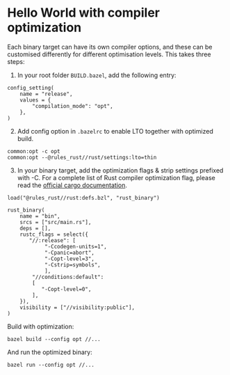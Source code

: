 # Hello World with compiler optimization

Each binary target can have its own compiler options, and these can be customised differently for different optimisation levels.
This takes three steps:

1) In your root folder `BUILD.bazel`, add the following entry:

```Starlark
config_setting(
    name = "release",
    values = {
        "compilation_mode": "opt",
    },
)
```

2) Add config option in `.bazelrc` to enable LTO together with optimized build.

```Starlark
common:opt -c opt
common:opt --@rules_rust//rust/settings:lto=thin
```

3) In your binary target, add the optimization flags & strip settings prefixed with -C.
For a complete list of Rust compiler optimization flag, please read the
[official cargo documentation](https://doc.rust-lang.org/cargo/reference/profiles.html).

```Starlark
load("@rules_rust//rust:defs.bzl", "rust_binary")

rust_binary(
    name = "bin",
    srcs = ["src/main.rs"],
    deps = [],
    rustc_flags = select({
       "//:release": [
            "-Ccodegen-units=1",
            "-Cpanic=abort",
            "-Copt-level=3",
            "-Cstrip=symbols",
            ],
        "//conditions:default":
        [
           "-Copt-level=0",
        ],
    }),
    visibility = ["//visibility:public"],
)
```

Build with optimization:

`bazel build --config opt //...`

And run the optimized binary:

`bazel run --config opt //...`
